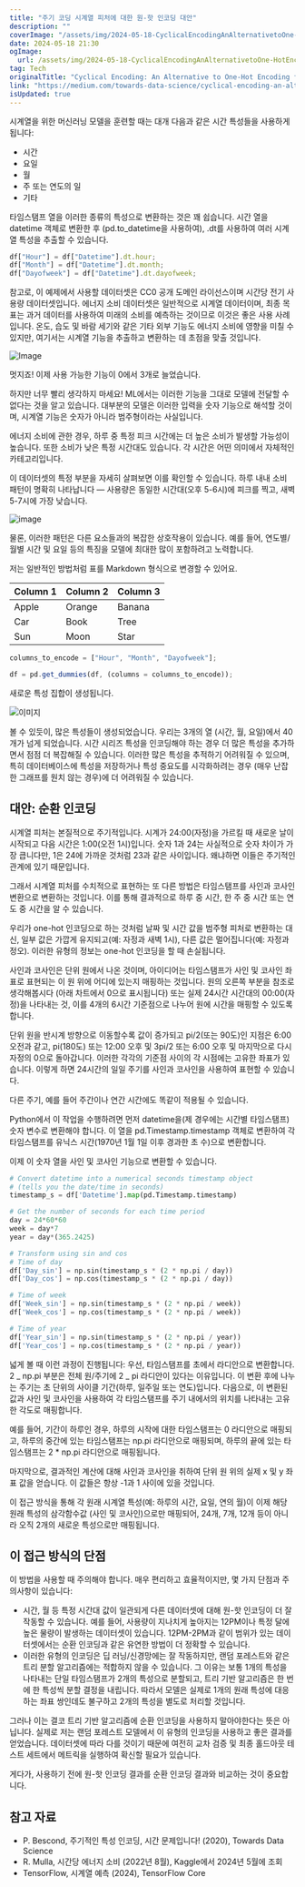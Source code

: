 ```yaml
---
title: "주기 코딩 시계열 피처에 대한 원-핫 인코딩 대안"
description: ""
coverImage: "/assets/img/2024-05-18-CyclicalEncodingAnAlternativetoOne-HotEncodingforTimeSeriesFeatures_0.png"
date: 2024-05-18 21:30
ogImage:
  url: /assets/img/2024-05-18-CyclicalEncodingAnAlternativetoOne-HotEncodingforTimeSeriesFeatures_0.png
tag: Tech
originalTitle: "Cyclical Encoding: An Alternative to One-Hot Encoding for Time Series Features"
link: "https://medium.com/towards-data-science/cyclical-encoding-an-alternative-to-one-hot-encoding-for-time-series-features-4db46248ebba"
isUpdated: true
---
```


시계열을 위한 머신러닝 모델을 훈련할 때는 대개 다음과 같은 시간 특성들을 사용하게 됩니다:

- 시간
- 요일
- 월
- 주 또는 연도의 일
- 기타

타임스탬프 열을 이러한 종류의 특성으로 변환하는 것은 꽤 쉽습니다. 시간 열을 datetime 객체로 변환한 후 (pd.to_datetime을 사용하여), .dt를 사용하여 여러 시계열 특성을 추출할 수 있습니다.

```js
df["Hour"] = df["Datetime"].dt.hour;
df["Month"] = df["Datetime"].dt.month;
df["Dayofweek"] = df["Datetime"].dt.dayofweek;
```

<!-- seedividend - 사각형 -->

<ins class="adsbygoogle"
     style="display:block"
     data-ad-client="ca-pub-4877378276818686"
     data-ad-slot="1898504329"
     data-ad-format="auto"
     data-full-width-responsive="true"></ins>

<script>
     (adsbygoogle = window.adsbygoogle || []).push({});
</script>

참고로, 이 예제에서 사용할 데이터셋은 CC0 공개 도메인 라이선스이며 시간당 전기 사용량 데이터셋입니다. 에너지 소비 데이터셋은 일반적으로 시계열 데이터이며, 최종 목표는 과거 데이터를 사용하여 미래의 소비를 예측하는 것이므로 이것은 좋은 사용 사례입니다. 온도, 습도 및 바람 세기와 같은 기타 외부 기능도 에너지 소비에 영향을 미칠 수 있지만, 여기서는 시계열 기능을 추출하고 변환하는 데 초점을 맞출 것입니다.

![Image](/assets/img/2024-05-18-CyclicalEncodingAnAlternativetoOne-HotEncodingforTimeSeriesFeatures_0.png)

멋지죠! 이제 사용 가능한 기능이 0에서 3개로 늘었습니다.

하지만 너무 빨리 생각하지 마세요! ML에서는 이러한 기능을 그대로 모델에 전달할 수 없다는 것을 알고 있습니다. 대부분의 모델은 이러한 입력을 숫자 기능으로 해석할 것이며, 시계열 기능은 숫자가 아니라 범주형이라는 사실입니다.

<!-- seedividend - 사각형 -->

<ins class="adsbygoogle"
     style="display:block"
     data-ad-client="ca-pub-4877378276818686"
     data-ad-slot="1898504329"
     data-ad-format="auto"
     data-full-width-responsive="true"></ins>

<script>
     (adsbygoogle = window.adsbygoogle || []).push({});
</script>

에너지 소비에 관한 경우, 하루 중 특정 피크 시간에는 더 높은 소비가 발생할 가능성이 높습니다. 또한 소비가 낮은 특정 시간대도 있습니다. 각 시간은 어떤 의미에서 자체적인 카테고리입니다.

이 데이터셋의 특정 부분을 자세히 살펴보면 이를 확인할 수 있습니다. 하루 내내 소비 패턴이 명확히 나타납니다 — 사용량은 동일한 시간대(오후 5-6시)에 피크를 찍고, 새벽 5-7시에 가장 낮습니다.

![image](/assets/img/2024-05-18-CyclicalEncodingAnAlternativetoOne-HotEncodingforTimeSeriesFeatures_1.png)

물론, 이러한 패턴은 다른 요소들과의 복잡한 상호작용이 있습니다. 예를 들어, 연도별/월별 시간 및 요일 등의 특징을 모델에 최대한 많이 포함하려고 노력합니다.

<!-- seedividend - 사각형 -->

<ins class="adsbygoogle"
     style="display:block"
     data-ad-client="ca-pub-4877378276818686"
     data-ad-slot="1898504329"
     data-ad-format="auto"
     data-full-width-responsive="true"></ins>

<script>
     (adsbygoogle = window.adsbygoogle || []).push({});
</script>

저는 일반적인 방법처럼 표를 Markdown 형식으로 변경할 수 있어요.

| Column 1 | Column 2 | Column 3 |
| -------- | -------- | -------- |
| Apple    | Orange   | Banana   |
| Car      | Book     | Tree     |
| Sun      | Moon     | Star     |

<!-- seedividend - 사각형 -->

<ins class="adsbygoogle"
     style="display:block"
     data-ad-client="ca-pub-4877378276818686"
     data-ad-slot="1898504329"
     data-ad-format="auto"
     data-full-width-responsive="true"></ins>

<script>
     (adsbygoogle = window.adsbygoogle || []).push({});
</script>

```js
columns_to_encode = ["Hour", "Month", "Dayofweek"];

df = pd.get_dummies(df, (columns = columns_to_encode));
```

새로운 특성 집합이 생성됩니다.

![이미지](/assets/img/2024-05-18-CyclicalEncodingAnAlternativetoOne-HotEncodingforTimeSeriesFeatures_2.png)

볼 수 있듯이, 많은 특성들이 생성되었습니다. 우리는 3개의 열 (시간, 월, 요일)에서 40개가 넘게 되었습니다. 시간 시리즈 특성을 인코딩해야 하는 경우 더 많은 특성을 추가하면서 점점 더 복잡해질 수 있습니다. 이러한 많은 특성을 추적하기 어려워질 수 있으며, 특히 데이터베이스에 특성을 저장하거나 특성 중요도를 시각화하려는 경우 (매우 난잡한 그래프를 원치 않는 경우)에 더 어려워질 수 있습니다.

<!-- seedividend - 사각형 -->

<ins class="adsbygoogle"
     style="display:block"
     data-ad-client="ca-pub-4877378276818686"
     data-ad-slot="1898504329"
     data-ad-format="auto"
     data-full-width-responsive="true"></ins>

<script>
     (adsbygoogle = window.adsbygoogle || []).push({});
</script>

## 대안: 순환 인코딩

시계열 피처는 본질적으로 주기적입니다. 시계가 24:00(자정)을 가르킬 때 새로운 날이 시작되고 다음 시간은 1:00(오전 1시)입니다. 숫자 1과 24는 사실적으로 숫자 차이가 가장 큽니다만, 1은 24에 가까운 것처럼 23과 같은 사이입니다. 왜냐하면 이들은 주기적인 관계에 있기 때문입니다.

그래서 시계열 피처를 수치적으로 표현하는 또 다른 방법은 타임스탬프를 사인과 코사인 변환으로 변환하는 것입니다. 이를 통해 결과적으로 하루 중 시간, 한 주 중 시간 또는 연도 중 시간을 알 수 있습니다.

우리가 one-hot 인코딩으로 하는 것처럼 날짜 및 시간 값을 범주형 피처로 변환하는 대신, 일부 값은 가깝게 유지되고(예: 자정과 새벽 1시), 다른 값은 멀어집니다(예: 자정과 정오). 이러한 유형의 정보는 one-hot 인코딩을 할 때 손실됩니다.

<!-- seedividend - 사각형 -->

<ins class="adsbygoogle"
     style="display:block"
     data-ad-client="ca-pub-4877378276818686"
     data-ad-slot="1898504329"
     data-ad-format="auto"
     data-full-width-responsive="true"></ins>

<script>
     (adsbygoogle = window.adsbygoogle || []).push({});
</script>

사인과 코사인은 단위 원에서 나온 것이며, 아이디어는 타임스탬프가 사인 및 코사인 좌표로 표현되는 이 원 위에 어디에 있는지 매핑하는 것입니다. 원의 오른쪽 부분을 참조로 생각해봅시다 (아래 차트에서 0으로 표시됩니다) 또는 실제 24시간 시간대의 00:00(자정)을 나타내는 것, 이를 4개의 6시간 기준점으로 나누어 원에 시간을 매핑할 수 있도록 합니다.

단위 원을 반시계 방향으로 이동할수록 값이 증가되고 pi/2(또는 90도)인 지점은 6:00 오전과 같고, pi(180도) 또는 12:00 오후 및 3pi/2 또는 6:00 오후 및 마지막으로 다시 자정의 0으로 돌아갑니다. 이러한 각각의 기준점 사이의 각 시점에는 고유한 좌표가 있습니다. 이렇게 하면 24시간의 일일 주기를 사인과 코사인을 사용하여 표현할 수 있습니다.

다른 주기, 예를 들어 주간이나 연간 시간에도 똑같이 적용될 수 있습니다.

<!-- seedividend - 사각형 -->

<ins class="adsbygoogle"
     style="display:block"
     data-ad-client="ca-pub-4877378276818686"
     data-ad-slot="1898504329"
     data-ad-format="auto"
     data-full-width-responsive="true"></ins>

<script>
     (adsbygoogle = window.adsbygoogle || []).push({});
</script>

Python에서 이 작업을 수행하려면 먼저 datetime을(제 경우에는 시간별 타임스탬프) 숫자 변수로 변환해야 합니다. 이 열을 pd.Timestamp.timestamp 객체로 변환하여 각 타임스탬프를 유닉스 시간(1970년 1월 1일 이후 경과한 초 수)으로 변환합니다.

이제 이 숫자 열을 사인 및 코사인 기능으로 변환할 수 있습니다.

```python
# Convert datetime into a numerical seconds timestamp object
# (tells you the date/time in seconds)
timestamp_s = df['Datetime'].map(pd.Timestamp.timestamp)

# Get the number of seconds for each time period
day = 24*60*60
week = day*7
year = day*(365.2425)

# Transform using sin and cos
# Time of day
df['Day_sin'] = np.sin(timestamp_s * (2 * np.pi / day))
df['Day_cos'] = np.cos(timestamp_s * (2 * np.pi / day))

# Time of week
df['Week_sin'] = np.sin(timestamp_s * (2 * np.pi / week))
df['Week_cos'] = np.cos(timestamp_s * (2 * np.pi / week))

# Time of year
df['Year_sin'] = np.sin(timestamp_s * (2 * np.pi / year))
df['Year_cos'] = np.cos(timestamp_s * (2 * np.pi / year))
```

넓게 볼 때 이런 과정이 진행됩니다: 우선, 타임스탬프를 초에서 라디안으로 변환합니다. 2 _ np.pi 부분은 전체 원/주기에 2 _ pi 라디안이 있다는 이유입니다. 이 변환 후에 나누는 주기는 초 단위의 사이클 기간(하루, 일주일 또는 연도)입니다. 다음으로, 이 변환된 값과 사인 및 코사인을 사용하여 각 타임스탬프를 주기 내에서의 위치를 나타내는 고유한 각도로 매핑합니다.

<!-- seedividend - 사각형 -->

<ins class="adsbygoogle"
     style="display:block"
     data-ad-client="ca-pub-4877378276818686"
     data-ad-slot="1898504329"
     data-ad-format="auto"
     data-full-width-responsive="true"></ins>

<script>
     (adsbygoogle = window.adsbygoogle || []).push({});
</script>

예를 들어, 기간이 하루인 경우, 하루의 시작에 대한 타임스탬프는 0 라디안으로 매핑되고, 하루의 중간에 있는 타임스탬프는 np.pi 라디안으로 매핑되며, 하루의 끝에 있는 타임스탬프는 2 \* np.pi 라디안으로 매핑됩니다.

마지막으로, 결과적인 계산에 대해 사인과 코사인을 취하여 단위 원 위의 실제 x 및 y 좌표 값을 얻습니다. 이 값들은 항상 -1과 1 사이에 있을 것입니다.

이 접근 방식을 통해 각 원래 시계열 특성(예: 하루의 시간, 요일, 연의 월)이 이제 해당 원래 특성의 삼각함수값 (사인 및 코사인)으로만 매핑되어, 24개, 7개, 12개 등이 아니라 오직 2개의 새로운 특성으로만 매핑됩니다.

## 이 접근 방식의 단점

<!-- seedividend - 사각형 -->

<ins class="adsbygoogle"
     style="display:block"
     data-ad-client="ca-pub-4877378276818686"
     data-ad-slot="1898504329"
     data-ad-format="auto"
     data-full-width-responsive="true"></ins>

<script>
     (adsbygoogle = window.adsbygoogle || []).push({});
</script>

이 방법을 사용할 때 주의해야 합니다. 매우 편리하고 효율적이지만, 몇 가지 단점과 주의사항이 있습니다:

- 시간, 월 등 특정 시간대 값이 일관되게 다른 데이터셋에 대해 원-핫 인코딩이 더 잘 작동할 수 있습니다. 예를 들어, 사용량이 지나치게 높아지는 12PM이나 특정 달에 높은 물량이 발생하는 데이터셋이 있습니다. 12PM-2PM과 같이 범위가 있는 데이터셋에서는 순환 인코딩과 같은 유연한 방법이 더 정확할 수 있습니다.
- 이러한 유형의 인코딩은 딥 러닝/신경망에는 잘 작동하지만, 랜덤 포레스트와 같은 트리 분할 알고리즘에는 적합하지 않을 수 있습니다. 그 이유는 보통 1개의 특성을 나타내는 단일 타임스탬프가 2개의 특성으로 분할되고, 트리 기반 알고리즘은 한 번에 한 특성씩 분할 결정을 내립니다. 따라서 모델은 실제로 1개의 원래 특성에 대응하는 좌표 쌍인데도 불구하고 2개의 특성을 별도로 처리할 것입니다.

그러나 이는 결코 트리 기반 알고리즘에 순환 인코딩을 사용하지 말아야한다는 뜻은 아닙니다. 실제로 저는 랜덤 포레스트 모델에서 이 유형의 인코딩을 사용하고 좋은 결과를 얻었습니다. 데이터셋에 따라 다를 것이기 때문에 여전히 교차 검증 및 최종 홀드아웃 테스트 세트에서 메트릭을 실행하여 확신할 필요가 있습니다.

게다가, 사용하기 전에 원-핫 인코딩 결과를 순환 인코딩 결과와 비교하는 것이 중요합니다.

<!-- seedividend - 사각형 -->

<ins class="adsbygoogle"
     style="display:block"
     data-ad-client="ca-pub-4877378276818686"
     data-ad-slot="1898504329"
     data-ad-format="auto"
     data-full-width-responsive="true"></ins>

<script>
     (adsbygoogle = window.adsbygoogle || []).push({});
</script>

## 참고 자료

- P. Bescond, 주기적인 특성 인코딩, 시간 문제입니다! (2020), Towards Data Science
- R. Mulla, 시간당 에너지 소비 (2022년 8월), Kaggle에서 2024년 5월에 조회
- TensorFlow, 시계열 예측 (2024), TensorFlow Core
